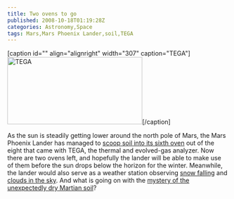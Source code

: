 ```yaml
---
title: Two ovens to go
published: 2008-10-18T01:19:28Z
categories: Astronomy,Space
tags: Mars,Mars Phoenix Lander,soil,TEGA
---
```


[caption id="" align="alignright" width="307" caption="TEGA"]<a href="http://phoenix.lpl.arizona.edu/images.php?gID=40562"><img alt="TEGA" src="http://phoenix.lpl.arizona.edu/images/gallery/md_40562.jpg" width="307" height="153" /></a>[/caption]

As the sun is steadily getting lower around the north pole of Mars, the Mars Phoenix Lander has managed to <a href="http://phoenix.lpl.arizona.edu/10_17_pr.php">scoop soil into its sixth oven</a> out of the eight that came with TEGA, the thermal and evolved-gas analyzer.  Now there are two ovens left, and hopefully the lander will be able to make use of them before the sun drops below the horizon for the winter.  Meanwhile, the lander would also serve as a weather station observing <a href="http://phoenix.lpl.arizona.edu/09_29_pr.php">snow falling</a> and <a href="/2008/09/martian-clouds-from-phoenix/">clouds in the sky</a>.  And what is going on with the <a href="/2008/09/mystery-of-the-missing-water/">mystery of the unexpectedly dry Martian soil</a>?

